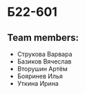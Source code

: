 # Б22-601 

## Team members:
- Струкова Варвара
- Базиков Вячеслав
- Вторушин Артём
- Бояринев Илья
- Уткина Ирина

